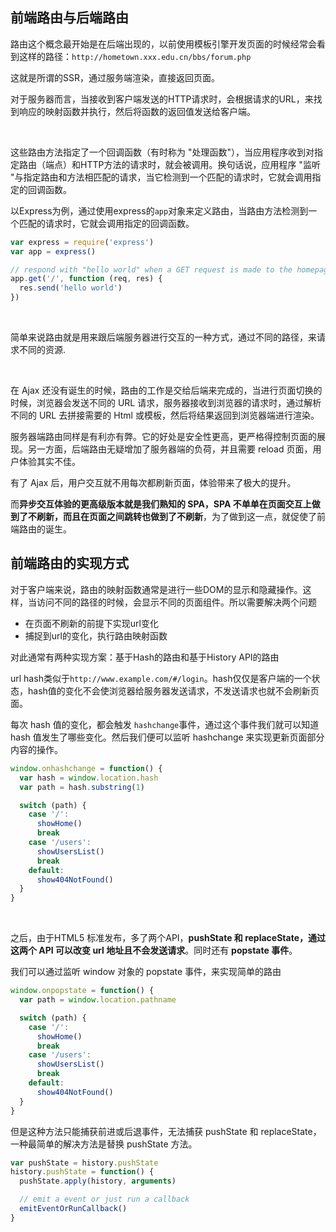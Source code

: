 ## 前端路由与后端路由



路由这个概念最开始是在后端出现的，以前使用模板引擎开发页面的时候经常会看到这样的路径：`http://hometown.xxx.edu.cn/bbs/forum.php`

这就是所谓的SSR，通过服务端渲染，直接返回页面。



对于服务器而言，当接收到客户端发送的HTTP请求时，会根据请求的URL，来找到响应的映射函数并执行，然后将函数的返回值发送给客户端。

<br/>

这些路由方法指定了一个回调函数（有时称为 "处理函数"），当应用程序收到对指定路由（端点）和HTTP方法的请求时，就会被调用。换句话说，应用程序 "监听 "与指定路由和方法相匹配的请求，当它检测到一个匹配的请求时，它就会调用指定的回调函数。

以Express为例，通过使用express的`app`对象来定义路由，当路由方法检测到一个匹配的请求时，它就会调用指定的回调函数。

```javascript
var express = require('express')
var app = express()

// respond with "hello world" when a GET request is made to the homepage
app.get('/', function (req, res) {
  res.send('hello world')
})
```

<br/>

简单来说路由就是用来跟后端服务器进行交互的一种方式，通过不同的路径，来请求不同的资源.

<br/>

在 Ajax 还没有诞生的时候，路由的工作是交给后端来完成的，当进行页面切换的时候，浏览器会发送不同的 URL 请求，服务器接收到浏览器的请求时，通过解析不同的 URL 去拼接需要的 Html 或模板，然后将结果返回到浏览器端进行渲染。

服务器端路由同样是有利亦有弊。它的好处是安全性更高，更严格得控制页面的展现。另一方面，后端路由无疑增加了服务器端的负荷，并且需要 reload 页面，用户体验其实不佳。

有了 Ajax 后，用户交互就不用每次都刷新页面，体验带来了极大的提升。



而**异步交互体验的更高级版本就是我们熟知的 SPA，SPA 不单单在页面交互上做到了不刷新，而且在页面之间跳转也做到了不刷新**，为了做到这一点，就促使了前端路由的诞生。





## 前端路由的实现方式

对于客户端来说，路由的映射函数通常是进行一些DOM的显示和隐藏操作。这样，当访问不同的路径的时候，会显示不同的页面组件。所以需要解决两个问题

- 在页面不刷新的前提下实现url变化
- 捕捉到url的变化，执行路由映射函数



对此通常有两种实现方案：基于Hash的路由和基于History API的路由



url hash类似于`http://www.example.com/#/login`。hash仅仅是客户端的一个状态，hash值的变化不会使浏览器给服务器发送请求，不发送请求也就不会刷新页面。

每次 hash 值的变化，都会触发 `hashchange`事件，通过这个事件我们就可以知道 hash 值发生了哪些变化。然后我们便可以监听 hashchange 来实现更新页面部分内容的操作。

```javascript
window.onhashchange = function() {
  var hash = window.location.hash
  var path = hash.substring(1)

  switch (path) {
    case '/':
      showHome()
      break
    case '/users':
      showUsersList()
      break
    default:
      show404NotFound()
  }
}

```



<br>

之后，由于HTML5 标准发布，多了两个API，**pushState 和 replaceState，通过这两个 API 可以改变 url 地址且不会发送请求**。同时还有 **popstate 事件**。

我们可以通过监听 window 对象的 popstate 事件，来实现简单的路由

```javascript
window.onpopstate = function() {
  var path = window.location.pathname

  switch (path) {
    case '/':
      showHome()
      break
    case '/users':
      showUsersList()
      break
    default:
      show404NotFound()
  }
}

```

但是这种方法只能捕获前进或后退事件，无法捕获 pushState 和 replaceState，一种最简单的解决方法是替换 pushState 方法。

```javascript
var pushState = history.pushState
history.pushState = function() {
  pushState.apply(history, arguments)

  // emit a event or just run a callback
  emitEventOrRunCallback()
}

```



